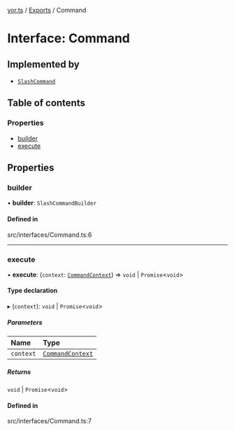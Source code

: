 [yor.ts](../README.md) / [Exports](../modules.md) / Command

# Interface: Command

## Implemented by

- [`SlashCommand`](../classes/SlashCommand.md)

## Table of contents

### Properties

- [builder](Command.md#builder)
- [execute](Command.md#execute)

## Properties

### builder

• **builder**: `SlashCommandBuilder`

#### Defined in

src/interfaces/Command.ts:6

___

### execute

• **execute**: (`context`: [`CommandContext`](../classes/CommandContext.md)) => `void` \| `Promise`\<`void`\>

#### Type declaration

▸ (`context`): `void` \| `Promise`\<`void`\>

##### Parameters

| Name | Type |
| :------ | :------ |
| `context` | [`CommandContext`](../classes/CommandContext.md) |

##### Returns

`void` \| `Promise`\<`void`\>

#### Defined in

src/interfaces/Command.ts:7
